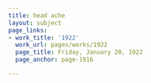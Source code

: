 ```yaml
---
title: head ache
layout: subject
page_links:
- work_title: '1922'
  work_url: pages/works/1922
  page_title: Friday, January 20, 1922
  page_anchor: page-1916

---
```

